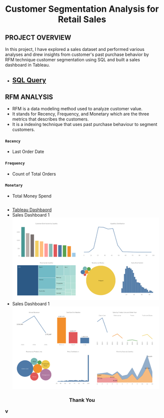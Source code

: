 # <p align = 'center'>Customer Segmentation Analysis for Retail Sales</p>
## PROJECT OVERVIEW
In this project, I have explored a sales dataset and performed various analyses and drew insights from customer's past purchase behavior by RFM technique customer segmentation using SQL and built a sales dashboard in Tableau.
* ## [SQL Query](https://github.com/arjunan-k/Customer_Segmentation/blob/main/Customer_Segmentation.md)
## RFM ANALYSIS
* RFM is a data modeling method used to analyze customer value. 
* It stands for Recency, Frequency, and Monetary which are the three metrics that describes the customers. 
* It is a indexing technique that uses past purchase behaviour to segment customers.
#### `Recency`
* Last Order Date
#### `Frequency`
* Count of Total Orders
#### `Monetary`
* Total Money Spend
```sql

```
* [Tableau Dashbaord](https://public.tableau.com/app/profile/arjunan.k.com/viz/CustomerSegmentationSalesDashboard/SalesDashboard1)
* Sales Dashboard 1
![pic](https://github.com/arjunan-k/Customer_Segmentation/blob/main/Images/Sales%20Dashboard%201.png?raw=true)
* Sales Dashboard 1
![pic](https://github.com/arjunan-k/Customer_Segmentation/blob/main/Images/Sales%20Dashboard%202.png?raw=true)
### <p align = 'center'>Thank You</p>v
